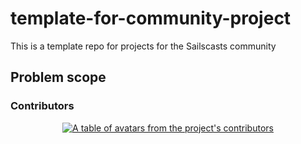 # template-for-community-project
This is a template repo for projects for the Sailscasts community

## Problem scope

### Contributors

<a href="https://github.com/sailscasts/template-for-community-project/graphs/contributors">
  <p align="center">
    <img  src="https://contrib.rocks/image?repo=sailscasts/template-for-community-project" alt="A table of avatars from the project's contributors" />
  </p>
</a>

